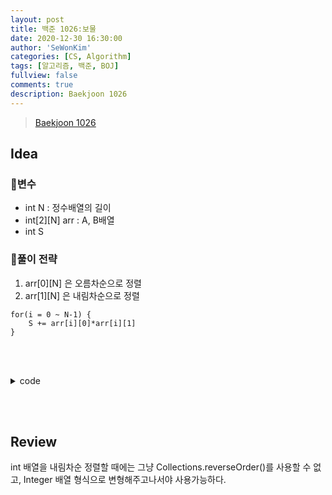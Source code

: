 ```yaml
---
layout: post
title: 백준 1026:보물
date: 2020-12-30 16:30:00
author: 'SeWonKim'
categories: [CS, Algorithm]
tags: [알고리즘, 백준, BOJ]
fullview: false
comments: true
description: Baekjoon 1026
---
```


> [Baekjoon 1026](https://www.acmicpc.net/problem/1026)

## Idea

### 🥚변수

- int N : 정수배열의 길이
- int[2][N] arr : A, B배열
- int S 

### 🍳풀이 전략

1. arr[0][N] 은 오름차순으로 정렬
2. arr[1][N] 은 내림차순으로 정렬
   
```
for(i = 0 ~ N-1) {
    S += arr[i][0]*arr[i][1]
}
```

&nbsp;  
&nbsp;


<details>
<summary>code</summary>
<div markdown="1">

```java
import java.io.*;
import java.util.*;

public class Main {
    public static void main(String[] args) throws Exception {
        BufferedReader br = new BufferedReader(new InputStreamReader(System.in));
        int N = Integer.parseInt(br.readLine());
        int[][] arr = new int[2][N];
        int S = 0;

        for (int k = 0; k < 2; k++) {
            StringTokenizer st = new StringTokenizer(br.readLine(), " ");
            for (int i = 0; i < N; i++) {
                arr[k][i] = Integer.parseInt(st.nextToken());
            }
        }

        Arrays.sort(arr[0]);
        Integer[] arrB = Arrays.stream(arr[1]).boxed().toArray(Integer[] :: new);
        Arrays.sort(arrB, Collections.reverseOrder());

        for (int i = 0; i < N; i++) {
            S += arr[0][i]* arrB[i];
        }
        System.out.println(S);
    }
}

```

</div>
</details>

&nbsp;  
&nbsp;

## Review

int 배열을 내림차순 정렬할 때에는 그냥  Collections.reverseOrder()를 사용할 수 없고, Integer 배열 형식으로 변형해주고나서야 사용가능하다.

&nbsp;  
&nbsp;
